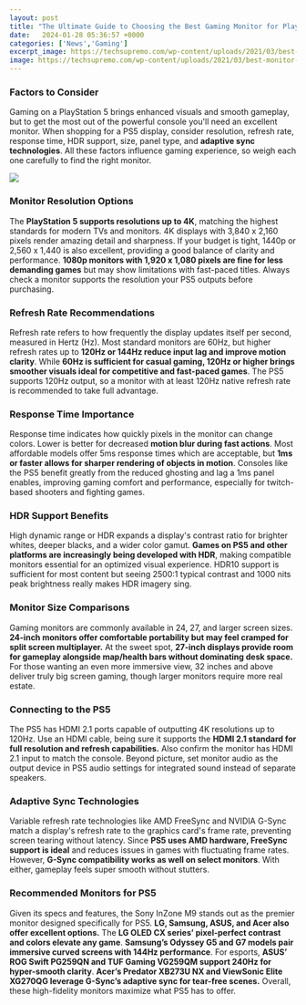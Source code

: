 ```yaml
---
layout: post
title: "The Ultimate Guide to Choosing the Best Gaming Monitor for PlayStation 5"
date:   2024-01-28 05:36:57 +0000
categories: ['News','Gaming']
excerpt_image: https://techsupremo.com/wp-content/uploads/2021/03/best-monitor-for-ps5.jpg
image: https://techsupremo.com/wp-content/uploads/2021/03/best-monitor-for-ps5.jpg
---
```


### Factors to Consider
Gaming on a PlayStation 5 brings enhanced visuals and smooth gameplay, but to get the most out of the powerful console you'll need an excellent monitor. When shopping for a PS5 display, consider resolution, refresh rate, response time, HDR support, size, panel type, and **adaptive sync technologies**. All these factors influence gaming experience, so weigh each one carefully to find the right monitor.

![](https://techsupremo.com/wp-content/uploads/2021/03/best-monitor-for-ps5.jpg)
### Monitor Resolution Options  
The **PlayStation 5 supports resolutions up to 4K**, matching the highest standards for modern TVs and monitors. 4K displays with 3,840 x 2,160 pixels render amazing detail and sharpness. If your budget is tight, 1440p or 2,560 x 1,440 is also excellent, providing a good balance of clarity and performance. **1080p monitors with 1,920 x 1,080 pixels are fine for less demanding games** but may show limitations with fast-paced titles. Always check a monitor supports the resolution your PS5 outputs before purchasing.
### Refresh Rate Recommendations
Refresh rate refers to how frequently the display updates itself per second, measured in Hertz (Hz). Most standard monitors are 60Hz, but higher refresh rates up to **120Hz or 144Hz reduce input lag and improve motion clarity**. While **60Hz is sufficient for casual gaming, 120Hz or higher brings smoother visuals ideal for competitive and fast-paced games**. The PS5 supports 120Hz output, so a monitor with at least 120Hz native refresh rate is recommended to take full advantage. 
### Response Time Importance  
Response time indicates how quickly pixels in the monitor can change colors. Lower is better for decreased **motion blur during fast actions**. Most affordable models offer 5ms response times which are acceptable, but **1ms or faster allows for sharper rendering of objects in motion**. Consoles like the PS5 benefit greatly from the reduced ghosting and lag a 1ms panel enables, improving gaming comfort and performance, especially for twitch-based shooters and fighting games.
### HDR Support Benefits
High dynamic range or HDR expands a display's contrast ratio for brighter whites, deeper blacks, and a wider color gamut. **Games on PS5 and other platforms are increasingly being developed with HDR**, making compatible monitors essential for an optimized visual experience. HDR10 support is sufficient for most content but seeing 2500:1 typical contrast and 1000 nits peak brightness really makes HDR imagery sing.
### Monitor Size Comparisons  
Gaming monitors are commonly available in 24, 27, and larger screen sizes. **24-inch monitors offer comfortable portability but may feel cramped for split screen multiplayer.** At the sweet spot, **27-inch displays provide room for gameplay alongside map/health bars without dominating desk space.** For those wanting an even more immersive view, 32 inches and above deliver truly big screen gaming, though larger monitors require more real estate.
### Connecting to the PS5
The PS5 has HDMI 2.1 ports capable of outputting 4K resolutions up to 120Hz. Use an HDMI cable, being sure it supports the **HDMI 2.1 standard for full resolution and refresh capabilities.** Also confirm the monitor has HDMI 2.1 input to match the console. Beyond picture, set monitor audio as the output device in PS5 audio settings for integrated sound instead of separate speakers. 
### Adaptive Sync Technologies  
Variable refresh rate technologies like AMD FreeSync and NVIDIA G-Sync match a display's refresh rate to the graphics card's frame rate, preventing screen tearing without latency. Since **PS5 uses AMD hardware, FreeSync support is ideal** and reduces issues in games with fluctuating frame rates. However, **G-Sync compatibility works as well on select monitors**. With either, gameplay feels super smooth without stutters.
### Recommended Monitors for PS5
Given its specs and features, the Sony InZone M9 stands out as the premier monitor designed specifically for PS5. **LG, Samsung, ASUS, and Acer also offer excellent options.** The **LG OLED CX series’ pixel-perfect contrast and colors elevate any game**. **Samsung’s Odyssey G5 and G7 models pair immersive curved screens with 144Hz performance**. For esports, **ASUS’ ROG Swift PG259QN and TUF Gaming VG259QM support 240Hz for hyper-smooth clarity**. **Acer’s Predator XB273U NX and ViewSonic Elite XG270QG leverage G-Sync’s adaptive sync for tear-free scenes.** Overall, these high-fidelity monitors maximize what PS5 has to offer.